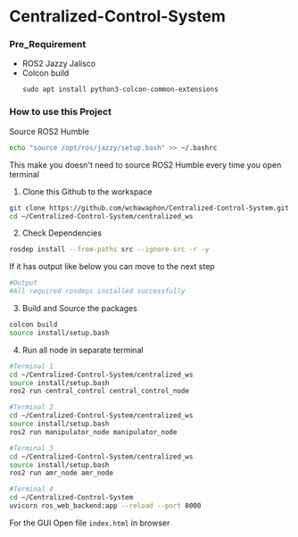 # Centralized-Control-System

### Pre_Requirement
- ROS2 Jazzy Jalisco
- Colcon build
  ```
  sudo apt install python3-colcon-common-extensions
  ```

### How to use this Project
Source ROS2 Humble
```bash
echo "source /opt/ros/jazzy/setup.bash" >> ~/.bashrc
```
This make you doesn't need to source ROS2 Humble every time you open terminal
1. Clone this Github to the workspace
  ```bash
  git clone https://github.com/wchawaphon/Centralized-Control-System.git
  cd ~/Centralized-Control-System/centralized_ws
  ```
2. Check Dependencies
  ```bash
  rosdep install --from-paths src --ignore-src -r -y
  ```
If it has output like below you can move to the next step
  ```bash
  #Output
  #All required rosdeps installed successfully
  ```
3. Build and Source the packages
  ```bash
  colcon build
  source install/setup.bash
  ```
4. Run all node in separate terminal
  ```bash
  #Terminal 1
  cd ~/Centralized-Control-System/centralized_ws
  source install/setup.bash
  ros2 run central_control central_control_node

  #Terminal 2
  cd ~/Centralized-Control-System/centralized_ws
  source install/setup.bash
  ros2 run manipulator_node manipulator_node

  #Terminal 3
  cd ~/Centralized-Control-System/centralized_ws
  source install/setup.bash
  ros2 run amr_node amr_node

  #Terminal 4
  cd ~/Centralized-Control-System
  uvicorn ros_web_backend:app --reload --port 8000
  ```
For the GUI 
Open file `index.html` in browser

